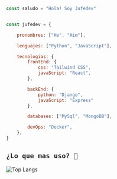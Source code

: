 ```javascript
const saludo = "Hola! Soy Jufedev"


const jufedev = {

    pronombres: ["He", "Him"],

    lenguajes: ["Python", "JavaScript"],

    tecnologias: {
        frontEnd: {
            css: "Tailwind CSS",
            javaScript: "React",
        },

        backEnd: {
            python: "Django",
            javaScript: "Express"
        },

        databases: ["MySql", "MongoDB"],

        devOps: "Docker",
    },
}
```

## `¿Lo que mas uso? 🤔`

![Top Langs](https://github-readme-stats.vercel.app/api/top-langs/?username=Jufedev&size_weight=0.5&count_weight=0.5)

<!-- https://github.com/Ileriayo/markdown-badges -->

<!-- https://github.com/anuraghazra/github-readme-stats -->

<!-- https://github.com/Thaiane  https://github.com/anmol098 -->
